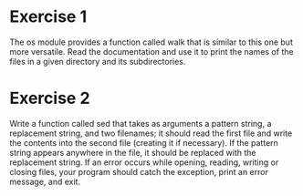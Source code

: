 # Exercise 1
The os module provides a function called walk that is similar to this one
but more versatile. Read the documentation and use it to print the names
of the files in a given directory and its subdirectories.


# Exercise 2
Write a function called sed that takes as arguments a pattern string,
a replacement string, and two filenames; it should read the first file and
write the contents into the second file (creating it if necessary).
If the pattern string appears anywhere in the file, it should be replaced
with the replacement string.
If an error occurs while opening, reading, writing or closing files,
your program should catch the exception, print an error message, and exit.
